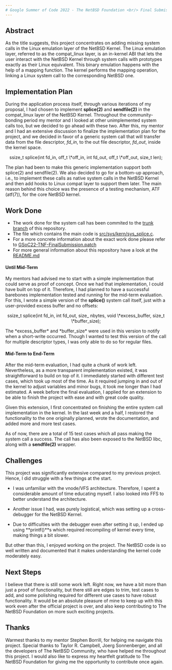 ```yaml
---
# Google Summer of Code 2022 - The NetBSD Foundation <br/> Final Submissions: Emulating missing linux syscalls
---
```


## Abstract

As the title suggests, this project concentrates on adding missing system calls
in the Linux emulation layer of the NetBSD Kernel. The Linux emulation layer, 
referred to as the compat_linux layer, is an in-kernel ABI that lets the user
interact with the NetBSD Kernel through system calls with prototypes exactly as
their Linux equivalent. This binary emulation happens with the help of a mapping
function. The kernel performs the mapping operation, linking a Linux system call
to the corresponding NetBSD one.

## Implementation Plan

During the application process itself, through various iterations of my
proposal, I had chosen to implement **splice(2)** and **sendfile(2)**
in the compat_linux layer of the NetBSD Kernel. Throughout the
community-bonding period my mentor and I looked at other
unimplemented system calls too, but we decided to go ahead with these two.
After this, my mentor and I had an extensive discussion to finalize the
implementation plan for the project, and we decided in favor of a generic
system call that will transfer data from the file descriptor, *fd_in*,
to the out file descriptor, *fd_out*, inside the kernel space.  
<p align="center">
ssize_t splice(int fd_in, off_t \*off_in, int fd_out, off_t \*off_out,
size_t len);  
</p>
The plan had been to make this generic implementation support both
splice(2) and sendfile(2). We also decided to go for a bottom-up
approach, i.e., to implement these calls as native system calls in the
NetBSD Kernel and then add hooks to Linux compat layer to support them
later. The main reason behind this choice was the presence of a testing
mechanism, ATF (atf(7)), for the core NetBSD kernel.

## Work Done

-	The work done for the system call has been commited to the [trunk branch](https://github.com/cosmologistPiyush/emul-linux-syscalls/tree/trunk) of this repository.
-	The file which contains the main code is [src/sys/kern/sys_splice.c](https://github.com/cosmologistPiyush/emul-linux-syscalls/blob/trunk/sys/kern/sys_splice.c).
-	For a more concrete information about the exact work done please refer to
[GSoC22-TNF-FinalSubmission.patch](https://github.com/cosmologistPiyush/emul-linux-syscalls/blob/trunk/GSoC22-TNF-FinalSubmission.patch)
-	For more general information about this repository have a look at the [README.md](https://github.com/cosmologistPiyush/emul-linux-syscalls/blob/trunk/README.md)

#### Until Mid-Term

My mentors had advised me to start with a simple implementation that could serve
as proof of concept. Once we had that implementation, I could have built on
top of it. Therefore, I had planned to have a successful barebones
implementation tested and running for the mid-term evaluation. For this, I wrote
a simple version of the **splice()** system call itself, just with a
user-provided excess buffer and no offsets:  
<p align="center">
ssize_t splice(int fd_in, int fd_out, size_ nbytes, void \*excess_buffer,
size_t \*buffer_size);  
</p>
The *excess_buffer* and *buffer_size* were used in this version to notify when a
short-write occurred. Though I wanted to test this version of the call for
multiple descriptor types, I was only able to do so for regular files.

#### Mid-Term to End-Term

After the mid-term evaluation, I had quite a chunk of work left.
Nevertheless, as a more transparent implementation existed, it was
straightforward to build on top of it. I immediately started with different test
cases, which took up most of the time. As it required jumping in and out of the
kernel to adjust variables and minor bugs, it took me longer than I had
estimated. A week before the final evaluation, I applied for an extension to be
able to finish the project with ease and with great code quality.  

Given this extension, I first concentrated on finishing the entire
system call implementation in the kernel. In the last week and a half, I
restored the functionality to the one originally planned, wrote the
documentation, and added more and more test cases.

As of now, there are a total of 15 test cases which all pass making the system
call a success. The call has also been exposed to the NetBSD libc, along with a
**sendfile(2)** wrapper.

## Challenges

This project was significantly extensive compared to my previous project. Hence,
I did struggle with a few things at the start.

-   I was unfamiliar with the vnode/VFS architecture. Therefore, I spent
    a considerable amount of time educating myself. I also looked into
    FFS to better understand the architecture.

-   Another issue I had, was purely logistical, which was setting up a
    cross-debugger for the NetBSD Kernel.

-	Due to difficulties with the debugger even after setting it up, I ended up
	using **printf()**s which required recompiling of kernel every time, making
	things a bit slower.

But other than this, I enjoyed working on the project. The NetBSD code is so
well written and documented that it makes understanding the kernel code
moderately easy.

## Next Steps

I believe that there is still some work left. Right now, we have a bit more than
just a proof of functionality, but there still are edges to trim, test cases to
add, and some polishing required for different use cases to have robust
functionality. It would be an absolute pleasure of mine to keep up with this
work even after the official project is over, and also keep contributing to The
NetBSD Foundation on more such exciting projects.

## Thanks

Warmest thanks to my mentor Stephen Borrill, for helping me navigate this
project. Special thanks to Taylor R. Campbell, Joerg Sonnenberger, and all the
developers of The NetBSD Community, who have helped me throughout this project.
I would also like to express my heartfelt gratitude to The NetBSD Foundation for
giving me the opportunity to contribute once again.
